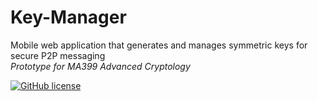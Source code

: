 # Key-Manager
Mobile web application that generates and manages symmetric keys for secure P2P messaging<br />
*Prototype for MA399 Advanced Cryptology*

[![GitHub license](https://img.shields.io/github/license/robpop/Key-Manager)](https://github.com/robpop/Key-Manager/blob/master/LICENSE)
